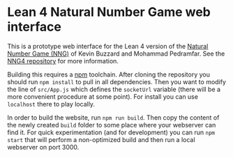 # Lean 4 Natural Number Game web interface


This is a prototype web interface for the Lean 4 version of the [Natural Number Game
(NNG)](https://www.ma.imperial.ac.uk/~buzzard/xena/natural_number_game/)
of Kevin Buzzard and Mohammad Pedramfar. 
See the [NNG4 repository](https://github.com/PatrickMassot/NNG4) for more information.

Building this requires a [npm](https://www.npmjs.com/) toolchain. After cloning the repository you should run
`npm install` to pull in all dependencies. Then you want to modify the line of `src/App.js` which defines
the `socketUrl` variable (there will be a more convenient procedure at some point). For install you can use
`localhost` there to play locally. 

In order to build the website, run `npm run build`. Then copy the content of the newly created `build` folder to some place where your webserver can find it. For quick experimentation (and for development) you can run `npm start` that will perform a non-optimized build and then run a local webserver on port 3000.
